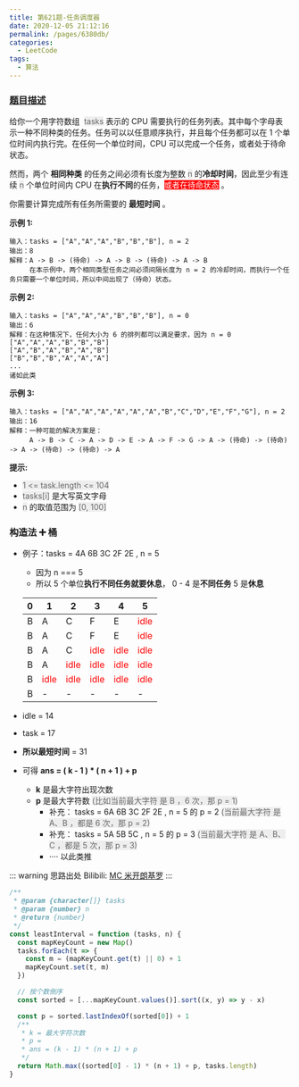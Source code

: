 ```yaml
---
title: 第621题-任务调度器
date: 2020-12-05 21:12:16
permalink: /pages/6380db/
categories:
  - LeetCode
tags:
  - 算法
---
```


### [题目描述](https://leetcode-cn.com/problems/task-scheduler/)

给你一个用字符数组  <span style="background: #eee; color: #666;">tasks</span> 表示的 CPU 需要执行的任务列表。其中每个字母表示一种不同种类的任务。任务可以以任意顺序执行，并且每个任务都可以在 1 个单位时间内执行完。在任何一个单位时间，CPU 可以完成一个任务，或者处于待命状态。

然而，两个 **相同种类** 的任务之间必须有长度为整数 <span style="background: #eee; color: #666;">n</span> 的**冷却时间**，因此至少有连续 <span style="background: #eee; color: #666;">n</span> 个单位时间内 CPU 在**执行不同**的任务，<span style="background: #f00; color: #fff;">或者在待命状态</span> 。

你需要计算完成所有任务所需要的 **最短时间** 。

<!-- more -->

**示例 1:**

```
输入：tasks = ["A","A","A","B","B","B"], n = 2
输出：8
解释：A -> B -> (待命) -> A -> B -> (待命) -> A -> B
     在本示例中，两个相同类型任务之间必须间隔长度为 n = 2 的冷却时间，而执行一个任务只需要一个单位时间，所以中间出现了（待命）状态。
```

**示例 2:**

```
输入：tasks = ["A","A","A","B","B","B"], n = 0
输出：6
解释：在这种情况下，任何大小为 6 的排列都可以满足要求，因为 n = 0
["A","A","A","B","B","B"]
["A","B","A","B","A","B"]
["B","B","B","A","A","A"]
...
诸如此类
```

**示例 3:**

```
输入：tasks = ["A","A","A","A","A","A","B","C","D","E","F","G"], n = 2
输出：16
解释：一种可能的解决方案是：
     A -> B -> C -> A -> D -> E -> A -> F -> G -> A -> (待命) -> (待命) -> A -> (待命) -> (待命) -> A
```

**提示:**

- <span style="background: #eee; color: #666;">1 <= task.length <= 104</span>
- <span style="background: #eee; color: #666;">tasks[i]</span> 是大写英文字母
- <span style="background: #eee; color: #666;">n</span> 的取值范围为 <span style="background: #eee; color: #666;">[0, 100]</span>

### 构造法 ➕ 桶

- 例子：tasks = 4A 6B 3C 2F 2E , n = 5

  - 因为 n === 5
  - 所以 5 个单位**执行不同任务就要休息**， 0 - 4 是**不同任务** 5 是**休息**

  | 0   | 1                                      | 2                                      | 3                                      | 4                                      | 5                                      |
  | --- | -------------------------------------- | -------------------------------------- | -------------------------------------- | -------------------------------------- | -------------------------------------- |
  | B   | A                                      | C                                      | F                                      | E                                      | <span style="color: #f00;">idle</span> |
  | B   | A                                      | C                                      | F                                      | E                                      | <span style="color: #f00;">idle</span> |
  | B   | A                                      | C                                      | <span style="color: #f00;">idle</span> | <span style="color: #f00;">idle</span> | <span style="color: #f00;">idle</span> |
  | B   | A                                      | <span style="color: #f00;">idle</span> | <span style="color: #f00;">idle</span> | <span style="color: #f00;">idle</span> | <span style="color: #f00;">idle</span> |
  | B   | <span style="color: #f00;">idle</span> | <span style="color: #f00;">idle</span> | <span style="color: #f00;">idle</span> | <span style="color: #f00;">idle</span> | <span style="color: #f00;">idle</span> |
  | B   | -                                      | -                                      | -                                      | -                                      | -                                      |

- idle = 14
- task = 17
- **所以最短时间** = 31
- 可得 **ans = ( k - 1 ) \* ( n + 1 ) + p**
  - **k** 是最大字符出现次数
  - **p** 是最大字符数 <span style="background: #eee; color: #666;">(比如当前最大字符 是 B ，6 次，那 p = 1)</span>
    - 补充： tasks = 6A 6B 3C 2F 2E , n = 5 的 p = 2 <span style="background: #eee; color: #666;">(当前最大字符 是 A、B ，都是 6 次，那 p = 2)</span>
    - 补充： tasks = 5A 5B 5C , n = 5 的 p = 3 <span style="background: #eee; color: #666;">(当前最大字符 是 A、B、C ，都是 5 次，那 p = 3)</span>
    - ···· 以此类推

::: warning 思路出处
Bilibili: [MC 米开朗基罗](https://www.bilibili.com/video/BV11t411V7h3?from=search&seid=11723943509843355452)
:::

```JavaScript
/**
 * @param {character[]} tasks
 * @param {number} n
 * @return {number}
 */
const leastInterval = function (tasks, n) {
  const mapKeyCount = new Map()
  tasks.forEach(t => {
    const m = (mapKeyCount.get(t) || 0) + 1
    mapKeyCount.set(t, m)
  })

  // 按个数倒序
  const sorted = [...mapKeyCount.values()].sort((x, y) => y - x)

  const p = sorted.lastIndexOf(sorted[0]) + 1
  /**
   * k = 最大字符次数
   * p =
   * ans = (k - 1) * (n + 1) + p
   */
  return Math.max((sorted[0] - 1) * (n + 1) + p, tasks.length)
}
```
